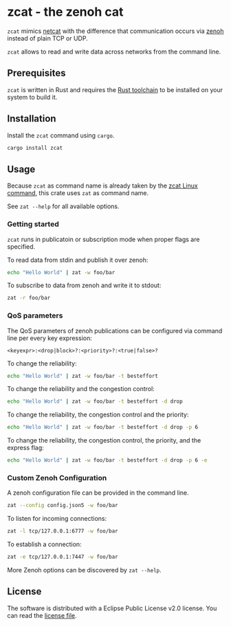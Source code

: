 # zcat - the zenoh cat

`zcat` mimics [netcat](https://sectools.org/tool/netcat/) with the difference that communication occurs via [zenoh](https://github.com/eclipse-zenoh/zenoh) instead of plain TCP or UDP.

`zcat` allows to read and write data across networks from the command line.

## Prerequisites

`zcat` is written in Rust and requires the [Rust toolchain](https://www.rust-lang.org/tools/install) to be installed on your system to build it.

## Installation

Install the `zcat` command using `cargo`. 

```sh
cargo install zcat
```

## Usage

Because `zcat` as command name is already taken by the [zcat Linux command](https://linux.die.net/man/1/zcat), this crate uses `zat` as command name.

See `zat --help` for all available options.

### Getting started

`zcat` runs in publicatoin or subscription mode when proper flags are
specified.

To read data from stdin and publish it over zenoh:

```sh
echo "Hello World" | zat -w foo/bar
```

To subscribe to data from zenoh and write it to stdout:

```sh
zat -r foo/bar
```

### QoS parameters

The QoS parameters of zenoh publications can be configured via command line per every key expression:

```
<keyexpr>:<drop|block>?:<priority>?:<true|false>?
```

To change the reliability:
```sh
echo "Hello World" | zat -w foo/bar -t besteffort
```

To change the reliability and the congestion control:
```sh
echo "Hello World" | zat -w foo/bar -t besteffort -d drop
```

To change the reliability, the congestion control and the priority:
```sh
echo "Hello World" | zat -w foo/bar -t besteffort -d drop -p 6
```

To change the reliability, the congestion control, the priority, and the express flag:
```sh
echo "Hello World" | zat -w foo/bar -t besteffort -d drop -p 6 -e
```

### Custom Zenoh Configuration

A zenoh configuration file can be provided in the command line.

```sh
zat --config config.json5 -w foo/bar
```

To listen for incoming connections:

```sh
zat -l tcp/127.0.0.1:6777 -w foo/bar
```

To establish a connection:

```sh
zat -e tcp/127.0.0.1:7447 -w foo/bar
```

More Zenoh options can be discovered by `zat --help`.

## License

The software is distributed with a Eclipse Public License v2.0 license. 
You can read the [license file](LICENSE.txt).